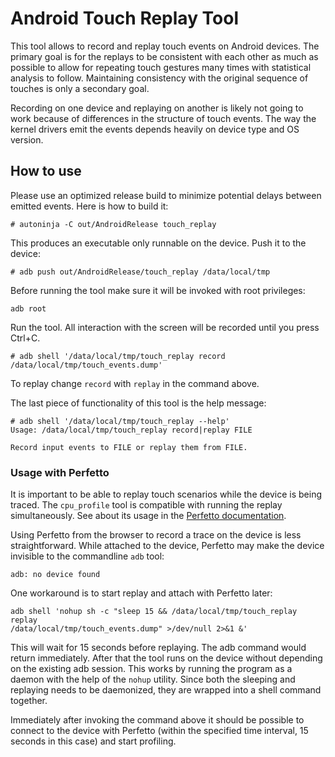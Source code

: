 # Android Touch Replay Tool

This tool allows to record and replay touch events on Android devices. The
primary goal is for the replays to be consistent with each other as much as
possible to allow for repeating touch gestures many times with statistical
analysis to follow. Maintaining consistency with the original sequence of
touches is only a secondary goal.

Recording on one device and replaying on another is likely not going to work
because of differences in the structure of touch events. The way the kernel
drivers emit the events depends heavily on device type and OS version.

## How to use

Please use an optimized release build to minimize potential delays between
emitted events. Here is how to build it:

```
# autoninja -C out/AndroidRelease touch_replay
```

This produces an executable only runnable on the device. Push it to the device:

```
# adb push out/AndroidRelease/touch_replay /data/local/tmp
```

Before running the tool make sure it will be invoked with root privileges:

```
adb root
```

Run the tool. All interaction with the screen will be recorded until you press
Ctrl+C.

```
# adb shell '/data/local/tmp/touch_replay record /data/local/tmp/touch_events.dump'
```

To replay change `record` with `replay` in the command above.

The last piece of functionality of this tool is the help message:
```
# adb shell '/data/local/tmp/touch_replay --help'
Usage: /data/local/tmp/touch_replay record|replay FILE

Record input events to FILE or replay them from FILE.
```

### Usage with Perfetto

It is important to be able to replay touch scenarios while the device is being
traced. The `cpu_profile` tool is compatible with running the replay
simultaneously. See about its usage in the [Perfetto
documentation](https://perfetto.dev/docs/quickstart/callstack-sampling#prerequisites).

Using Perfetto from the browser to record a trace on the device is less
straightforward. While attached to the device, Perfetto may make the device
invisible to the commandline `adb` tool:

```
adb: no device found
```

One workaround is to start replay and attach with Perfetto later:

```
adb shell 'nohup sh -c "sleep 15 && /data/local/tmp/touch_replay replay
/data/local/tmp/touch_events.dump" >/dev/null 2>&1 &'
```

This will wait for 15 seconds before replaying. The adb command would return
immediately. After that the tool runs on the device without depending on the
existing adb session. This works by running the program as a daemon with the
help of the `nohup` utility. Since both the sleeping and replaying needs to be
daemonized, they are wrapped into a shell command together.

Immediately after invoking the command above it should be possible to connect to
the device with Perfetto (within the specified time interval, 15 seconds in this
case) and start profiling.
